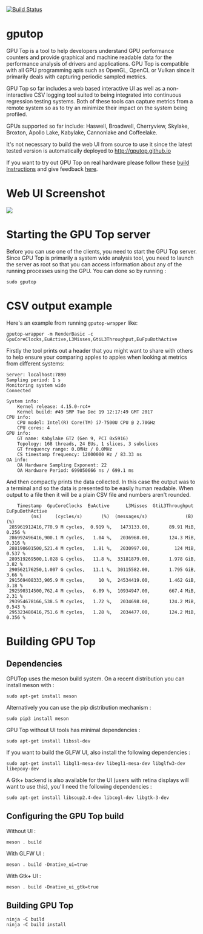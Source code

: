 [![Build Status](https://travis-ci.org/rib/gputop.svg?branch=master)](https://travis-ci.org/rib/gputop)

# gputop

GPU Top is a tool to help developers understand GPU performance counters and provide graphical and machine readable data for the performance analysis of drivers and applications. GPU Top is compatible with all GPU programming apis such as OpenGL, OpenCL or Vulkan since it primarily deals with capturing periodic sampled metrics.

GPU Top so far includes a web based interactive UI as well as a non-interactive CSV logging tool suited to being integrated into continuous regression testing systems. Both of these tools can capture metrics from a remote system so as to try an minimize their impact on the system being profiled.

GPUs supported so far include: Haswell, Broadwell, Cherryview, Skylake, Broxton, Apollo Lake, Kabylake, Cannonlake and Coffeelake.

It's not necessary to build the web UI from source to use it since the latest tested version is automatically deployed to http://gputop.github.io

If you want to try out GPU Top on real hardware please follow these [build Instructions](https://github.com/rib/gputop/wiki/Build-Instructions) and give feedback [here](https://github.com/rib/gputop/issues).

# Web UI Screenshot

![](https://raw.githubusercontent.com/wiki/rib/gputop/images/webui-imgui-screenshot.png)

# Starting the GPU Top server

Before you can use one of the clients, you need to start the GPU Top server. Since GPU Top is primarily a system wide analysis tool, you need to launch the server as root so that you can access information about any of the running processes using the GPU. You can done so by running :

```
sudo gputop
```

# CSV output example

Here's an example from running `gputop-wrapper` like:

```
gputop-wrapper -m RenderBasic -c GpuCoreClocks,EuActive,L3Misses,GtiL3Throughput,EuFpuBothActive
```

Firstly the tool prints out a header that you might want to share with others to help ensure your comparing apples to apples when looking at metrics from different systems:

```
Server: localhost:7890
Sampling period: 1 s
Monitoring system wide
Connected

System info:
	Kernel release: 4.15.0-rc4+
	Kernel build: #49 SMP Tue Dec 19 12:17:49 GMT 2017
CPU info:
	CPU model: Intel(R) Core(TM) i7-7500U CPU @ 2.70GHz
	CPU cores: 4
GPU info:
	GT name: Kabylake GT2 (Gen 9, PCI 0x5916)
	Topology: 168 threads, 24 EUs, 1 slices, 3 subslices
	GT frequency range: 0.0MHz / 0.0MHz
	CS timestamp frequency: 12000000 Hz / 83.33 ns
OA info:
	OA Hardware Sampling Exponent: 22
	OA Hardware Period: 699050666 ns / 699.1 ms
```

And then compactly prints the data collected. In this case the output was to a terminal and so the data is presented to be easily human readable. When output to a file then it will be a plain CSV file and numbers aren't rounded.

```
    Timestamp  GpuCoreClocks  EuActive      L3Misses  GtiL3Throughput  EuFpuBothActive
         (ns)     (cycles/s)       (%)  (messages/s)              (B)              (%)
 285961912416,770.9 M cycles,  0.919 %,   1473133.00,       89.91 MiB,         0.256 %
 286992496416,900.1 M cycles,   1.04 %,   2036968.00,       124.3 MiB,         0.316 %
 288190601500,521.4 M cycles,   1.81 %,   2030997.00,         124 MiB,         0.537 %
 289519269500,1.028 G cycles,   11.8 %,  33181879.00,       1.978 GiB,          3.82 %
 290562176250,1.007 G cycles,   11.1 %,  30115582.00,       1.795 GiB,          3.66 %
 291569408333,905.9 M cycles,     10 %,  24534419.00,       1.462 GiB,          3.18 %
 292590314500,762.4 M cycles,   6.89 %,  10934947.00,       667.4 MiB,          2.31 %
 293954678166,538.5 M cycles,   1.72 %,   2034698.00,       124.2 MiB,         0.543 %
 295323480416,751.6 M cycles,   1.28 %,   2034477.00,       124.2 MiB,         0.356 %
```

# Building GPU Top

## Dependencies

GPUTop uses the meson build system. On a recent distribution you can install meson with :

```
sudo apt-get install meson
```

Alternatively you can use the pip distribution mechanism :

```
sudo pip3 install meson
```

GPU Top without UI tools has minimal dependencies :

```
sudo apt-get install libssl-dev
```

If you want to build the GLFW UI, also install the following dependencies :

```
sudo apt-get install libgl1-mesa-dev libegl1-mesa-dev libglfw3-dev libepoxy-dev
```

A Gtk+ backend is also available for the UI (users with retina displays will want to use this), you'll need the following dependencies :

```
sudo apt-get install libsoup2.4-dev libcogl-dev libgtk-3-dev
```

## Configuring the GPU Top build

Without UI :

```
meson . build
```

With GLFW UI :

```
meson . build -Dnative_ui=true
```

With Gtk+ UI :

```
meson . build -Dnative_ui_gtk=true
```

## Building GPU Top

```
ninja -C build
ninja -C build install
```
